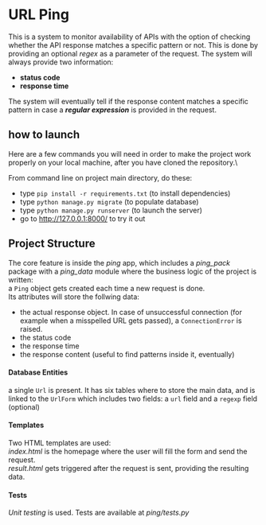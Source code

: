 # URL Ping

This is a system to monitor availability of APIs with the option
of checking whether the API response matches a specific pattern or not. This is done
by providing an optional *regex* as a parameter of the request.
The system will always provide two information:
- **status code**
- **response time**

The system will eventually tell if the response content matches
a specific pattern in case a ***regular
expression*** is provided in the request.


## how to launch
Here are a few commands you will need in order to make
the project work properly on your local machine, after 
you have cloned the repository.\

From command line on project main directory, do these:
- type `pip install -r requirements.txt` (to install dependencies)
- type `python manage.py migrate` (to populate database)
- type `python manage.py runserver` (to launch the server)
- go to http://127.0.0.1:8000/ to try it out

## Project Structure
The core feature is inside the *ping* app, which includes
a *ping_pack* package with a *ping_data* module where the business
logic of the project is written:\
a `Ping` object gets created each time a new request is done.\
Its attributes will store the follwing data:
- the actual response object. In case of unsuccessful connection (for example
when a misspelled URL gets passed), a `ConnectionError` is raised.
- the status code
- the response time
- the response content (useful to find patterns inside it, eventually)

#### Database Entities
a single `Url` is present. It has six tables where to store
the main data, and is linked to the `UrlForm` which includes
two fields: a `url` field and a `regexp` field (optional) 

#### Templates
Two HTML templates are used:\
*index.html* is the homepage where the user
will fill the form and send the request.\
*result.html* gets triggered after the request is sent, providing
the resulting data.

#### Tests
*Unit testing* is used. Tests are available at *ping/tests.py*








